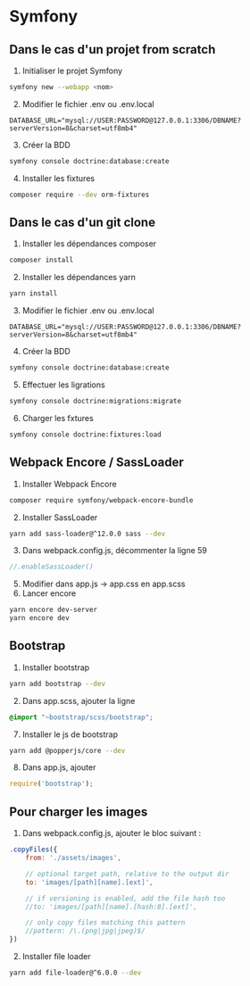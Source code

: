 # Symfony

## Dans le cas d'un projet from scratch
1. Initialiser le projet Symfony

```bash
symfony new --webapp <nom>
```

2. Modifier le fichier .env ou .env.local

```env
DATABASE_URL="mysql://USER:PASSWORD@127.0.0.1:3306/DBNAME?serverVersion=8&charset=utf8mb4"
```

3. Créer la BDD

```bash
symfony console doctrine:database:create
```

4. Installer les fixtures

```bash
composer require --dev orm-fixtures
```

## Dans le cas d'un git clone
1. Installer les dépendances composer

```bash
composer install
```

2. Installer les dépendances yarn

```bash
yarn install
```

3. Modifier le fichier .env ou .env.local

```env
DATABASE_URL="mysql://USER:PASSWORD@127.0.0.1:3306/DBNAME?serverVersion=8&charset=utf8mb4"
```

4. Créer la BDD

```bash
symfony console doctrine:database:create
```

5. Effectuer les ligrations

```bash
symfony console doctrine:migrations:migrate
```

6. Charger les fxtures

```bash
symfony console doctrine:fixtures:load
```

## Webpack Encore / SassLoader
1. Installer Webpack Encore

```bash
composer require symfony/webpack-encore-bundle
```

2. Installer SassLoader

```bash
yarn add sass-loader@^12.0.0 sass --dev
```

3. Dans webpack.config.js, décommenter la ligne 59

```js
//.enableSassLoader()
```

5. Modifier dans app.js -> app.css en app.scss
6. Lancer encore

```bash
yarn encore dev-server
yarn encore dev
```

## Bootstrap
1. Installer bootstrap

```bash
yarn add bootstrap --dev
```

2. Dans app.scss, ajouter la ligne

```scss
@import "~bootstrap/scss/bootstrap";
```

7. Installer le js de bootstrap

```bash
yarn add @popperjs/core --dev
```

8. Dans app.js, ajouter

```js
require('bootstrap');
```

## Pour charger les images
1. Dans webpack.config.js, ajouter le bloc suivant :

```js
.copyFiles({
    from: './assets/images',

    // optional target path, relative to the output dir
    to: 'images/[path][name].[ext]',

    // if versioning is enabled, add the file hash too
    //to: 'images/[path][name].[hash:8].[ext]',

    // only copy files matching this pattern
    //pattern: /\.(png|jpg|jpeg)$/
})
```

2. Installer file loader

```bash
yarn add file-loader@^6.0.0 --dev
```
